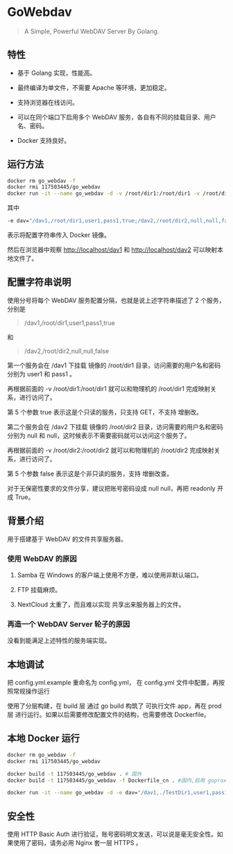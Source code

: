 # GoWebdav

> A Simple, Powerful WebDAV Server By Golang.

## 特性

- 基于 Golang 实现，性能高。

- 最终编译为单文件，不需要 Apache 等环境，更加稳定。

- 支持浏览器在线访问。

- 可以在同个端口下启用多个 WebDAV 服务，各自有不同的挂载目录、用户名、密码。

- Docker 支持良好。

## 运行方法

```sh
docker rm go_webdav -f
docker rmi 117503445/go_webdav
docker run -it --name go_webdav -d -v /root/dir1:/root/dir1 -v /root/dir2:/root/dir2 -e dav="/dav1,/root/dir1,user1,pass1,true;/dav2,/root/dir2,null,null,false" -p 80:80 --restart=always 117503445/go_webdav:latest
```

其中

```sh
-e dav="/dav1,/root/dir1,user1,pass1,true;/dav2,/root/dir2,null,null,false"
```

表示将配置字符串传入 Docker 镜像。

然后在浏览器中观察 <http://localhost/dav1> 和 <http://localhost/dav2> 可以映射本地文件了。

## 配置字符串说明

使用分号将每个 WebDAV 服务配置分隔，也就是说上述字符串描述了 2 个服务，分别是

> /dav1,/root/dir1,user1,pass1,true

和

> /dav2,/root/dir2,null,null,false

第一个服务会在 /dav1 下挂载 镜像的 /root/dir1 目录，访问需要的用户名和密码分别为 user1 和 pass1 。

再根据前面的  -v /root/dir1:/root/dir1 就可以和物理机的 /root/dir1 完成映射关系，进行访问了。

第 5 个参数 true 表示这是个只读的服务，只支持 GET，不支持 增删改。

第二个服务会在 /dav2 下挂载 镜像的 /root/dir2 目录，访问需要的用户名和密码分别为 null 和 null，这时候表示不需要密码就可以访问这个服务了。

再根据前面的  -v /root/dir2:/root/dir2 就可以和物理机的 /root/dir2 完成映射关系，进行访问了。

第 5 个参数 false 表示这是个非只读的服务，支持 增删改查。

对于无保密性要求的文件分享，建议把账号密码设成 null null，再把 readonly 开成 True。

## 背景介绍

用于搭建基于 WebDAV 的文件共享服务器。

### 使用 WebDAV 的原因

1. Samba 在 Windows 的客户端上使用不方便，难以使用非默认端口。

2. FTP 挂载麻烦。

3. NextCloud 太重了，而且难以实现 共享出来服务器上的文件。

### 再造一个 WebDAV Server 轮子的原因

没看到能满足上述特性的服务端实现。

## 本地调试

把 config.yml.example 重命名为 config.yml， 在 config.yml 文件中配置，再按照常规操作运行

使用了分层构建，在 build 层 通过 go build 构筑了 可执行文件 app，再在 prod 层 进行运行。如果以后需要修改配置文件的结构，也需要修改 Dockerfile。

## 本地 Docker 运行

```sh
docker rm go_webdav -f
docker rmi 117503445/go_webdav

docker build -t 117503445/go_webdav . # 国外
docker build -t 117503445/go_webdav -f Dockerfile_cn . #国内,启用 goproxy.cn 镜像

docker run -it --name go_webdav -d -e dav="/dav1,./TestDir1,user1,pass1;/dav2,./TestDir2,user2,pass2" -p 80:80 --restart=always 117503445/go_webdav:latest
```

## 安全性

使用 HTTP Basic Auth 进行验证，账号密码明文发送，可以说是毫无安全性。如果使用了密码，请务必用 Nginx 套一层 HTTPS 。
